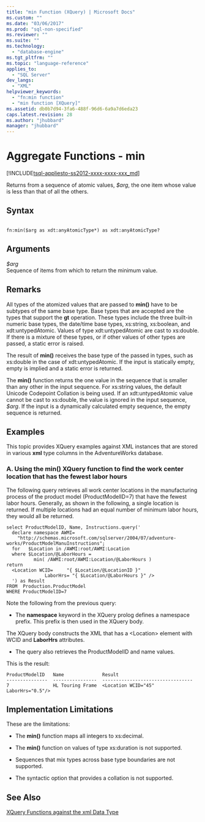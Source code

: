 ```yaml
---
title: "min Function (XQuery) | Microsoft Docs"
ms.custom: ""
ms.date: "03/06/2017"
ms.prod: "sql-non-specified"
ms.reviewer: ""
ms.suite: ""
ms.technology: 
  - "database-engine"
ms.tgt_pltfrm: ""
ms.topic: "language-reference"
applies_to: 
  - "SQL Server"
dev_langs: 
  - "XML"
helpviewer_keywords: 
  - "fn:min function"
  - "min function [XQuery]"
ms.assetid: db0b7d94-3fa6-488f-96d6-6a9a7d6eda23
caps.latest.revision: 28
ms.author: "jhubbard"
manager: "jhubbard"
---
```

# Aggregate Functions - min
[!INCLUDE[tsql-appliesto-ss2012-xxxx-xxxx-xxx_md](../a9retired/includes/tsql-appliesto-ss2012-xxxx-xxxx-xxx-md.md)]

  Returns from a sequence of atomic values, *$arg*, the one item whose value is less than that of all the others.  
  
## Syntax  
  
```  
  
fn:min($arg as xdt:anyAtomicType*) as xdt:anyAtomicType?  
```  
  
## Arguments  
 *$arg*  
 Sequence of items from which to return the minimum value.  
  
## Remarks  
 All types of the atomized values that are passed to **min()** have to be subtypes of the same base type. Base types that are accepted are the types that support the **gt** operation. These types include the three built-in numeric base types, the date/time base types, xs:string, xs:boolean, and xdt:untypedAtomic. Values of type xdt:untypedAtomic are cast to xs:double. If there is a mixture of these types, or if other values of other types are passed, a static error is raised.  
  
 The result of **min()** receives the base type of the passed in types, such as xs:double in the case of xdt:untypedAtomic. If the input is statically empty, empty is implied and a static error is returned.  
  
 The **min()** function returns the one value in the sequence that is smaller than any other in the input sequence. For xs:string values, the default Unicode Codepoint Collation is being used. If an xdt:untypedAtomic value cannot be cast to xs:double, the value is ignored in the input sequence, *$arg*. If the input is a dynamically calculated empty sequence, the empty sequence is returned.  
  
## Examples  
 This topic provides XQuery examples against XML instances that are stored in various **xml** type columns in the AdventureWorks database.  
  
### A. Using the min() XQuery function to find the work center location that has the fewest labor hours  
 The following query retrieves all work center locations in the manufacturing process of the product model (ProductModelID=7) that have the fewest labor hours. Generally, as shown in the following, a single location is returned. If multiple locations had an equal number of minimum labor hours, they would all be returned.  
  
```  
select ProductModelID, Name, Instructions.query('  
  declare namespace AWMI=  
    "http://schemas.microsoft.com/sqlserver/2004/07/adventure-works/ProductModelManuInstructions";  
  for   $Location in /AWMI:root/AWMI:Location  
  where $Location/@LaborHours =  
          min( /AWMI:root/AWMI:Location/@LaborHours )  
return  
  <Location WCID=     "{ $Location/@LocationID }"   
              LaborHrs= "{ $Location/@LaborHours }" />  
  ') as Result   
FROM  Production.ProductModel  
WHERE ProductModelID=7  
```  
  
 Note the following from the previous query:  
  
-   The **namespace** keyword in the XQuery prolog defines a namespace prefix. This prefix is then used in the XQuery body.  
  
 The XQuery body constructs the XML that has a \<Location> element with WCID and **LaborHrs** attributes.  
  
-   The query also retrieves the ProductModelID and name values.  
  
 This is the result:  
  
```  
ProductModelID   Name              Result  
---------------  ----------------  ---------------------------------  
7                HL Touring Frame  <Location WCID="45" LaborHrs="0.5"/>   
```  
  
## Implementation Limitations  
 These are the limitations:  
  
-   The **min()** function maps all integers to xs:decimal.  
  
-   The **min()** function on values of type xs:duration is not supported.  
  
-   Sequences that mix types across base type boundaries are not supported.  
  
-   The syntactic option that provides a collation is not supported.  
  
## See Also  
 [XQuery Functions against the xml Data Type](../xquery/xquery-functions-against-the-xml-data-type.md)  
  
  